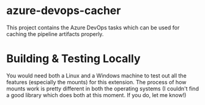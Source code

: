 # azure-devops-cacher
This project contains the Azure DevOps tasks which can be used for caching the pipeline artifacts properly.


# Building & Testing Locally
You would need both a Linux and a Windows machine to test out all the features (especially the mounts) for this extension.
The process of how mounts work is pretty different in both the operating systems (I couldn't find a good library which does both at this moment. If you do, let me know!)
